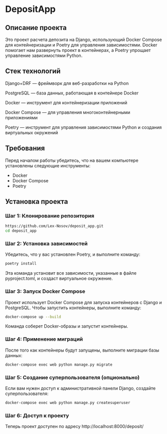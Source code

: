 # DepositApp

## Описание проекта

Это проект расчета депозита на Django, использующий Docker Compose для контейнеризации и Poetry для управления зависимостями.
Docker помогает нам развернуть проект в контейнерах, а Poetry упрощает управление зависимостями Python.

## Стек технологий
Django+DRF — фреймворк для веб-разработки на Python

PostgreSQL — база данных, работающая в контейнере Docker

Docker — инструмент для контейнеризации приложений

Docker Compose — для управления многоконтейнерными приложениями

Poetry — инструмент для управления зависимостями Python и создания виртуальных окружений

## Требования
Перед началом работы убедитесь, что на вашем компьютере установлены следующие инструменты:

- Docker
- Docker Compose
- Poetry

## Установка проекта

### Шаг 1: Клонирование репозитория

```bash
https://github.com/Lex-Nosov/deposit_app.git
cd deposit_app
```

### Шаг 2: Установка зависимостей

Убедитесь, что у вас установлен Poetry, и выполните команду:

```bash
poetry install
```

Эта команда установит все зависимости, указанные в файле pyproject.toml, и создаст виртуальное окружение.

### Шаг 3: Запуск Docker Compose

Проект использует Docker Compose для запуска контейнеров с Django и PostgreSQL. Чтобы запустить контейнеры, выполните
команду:

```bash
docker-compose up --build
```

Команда соберет Docker-образы и запустит контейнеры.

### Шаг 4: Применение миграций

После того как контейнеры будут запущены, выполните миграции базы данных:

```bash
docker-compose exec web python manage.py migrate
```

### Шаг 5: Создание суперпользователя (опционально)

Если вам нужен доступ к административной панели Django, создайте суперпользователя:

```bash
docker-compose exec web python manage.py createsuperuser
```

### Шаг 6: Доступ к проекту

Теперь проект доступен по адресу http://localhost:8000/deposit/

